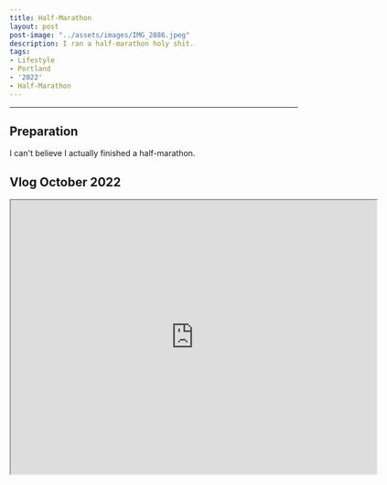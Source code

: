 ```yaml
---
title: Half-Marathon
layout: post
post-image: "../assets/images/IMG_2886.jpeg"
description: I ran a half-marathon holy shit.
tags:
- Lifestyle
- Portland
- '2022'
- Half-Marathon
---
```


---

## Preparation
I can't believe I actually finished a half-marathon.


## Vlog October 2022
<iframe src="https://drive.google.com/file/d/1j2yO2ZmEwWOvKVxogewB4D8I7O-nXvo9/preview" width="640" height="480" allow="autoplay"></iframe>


